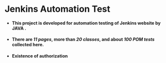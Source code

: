 # Jenkins Automation Test

- #### This project is developed for automation testing of Jenkins website by **JAVA** .
- #### There are *11 pages*, more than *20 classes*, and about *100 POM tests* collected here.
- #### Existence of authorization